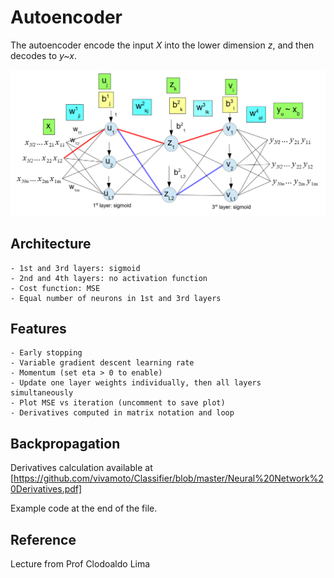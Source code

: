 # Autoencoder
The autoencoder encode the input *X* into the lower dimension *z*, and then decodes to *y~x*. 

![Autoencoder architecture.](./autoencoder.PNG)


## Architecture
    - 1st and 3rd layers: sigmoid
    - 2nd and 4th layers: no activation function
    - Cost function: MSE
    - Equal number of neurons in 1st and 3rd layers

## Features
    - Early stopping
    - Variable gradient descent learning rate
    - Momentum (set eta > 0 to enable)
    - Update one layer weights individually, then all layers simultaneously
    - Plot MSE vs iteration (uncomment to save plot)
    - Derivatives computed in matrix notation and loop

## Backpropagation
Derivatives calculation available at [https://github.com/vivamoto/Classifier/blob/master/Neural%20Network%20Derivatives.pdf]

Example code at the end of the file.

## Reference
Lecture from Prof Clodoaldo Lima
